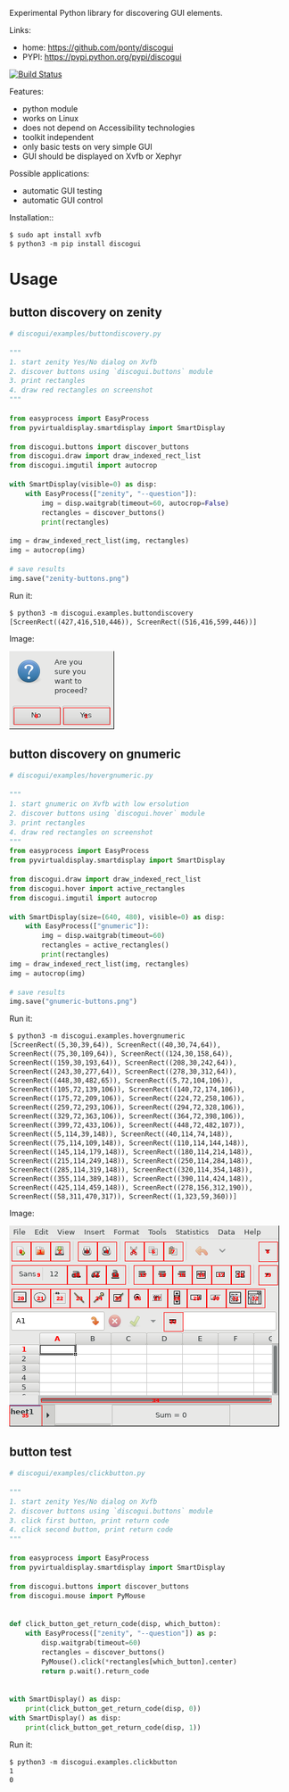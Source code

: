 Experimental Python library for discovering GUI elements.

Links:
 * home: https://github.com/ponty/discogui
 * PYPI: https://pypi.python.org/pypi/discogui

[![Build Status](https://travis-ci.org/ponty/discogui.svg?branch=master)](https://travis-ci.org/ponty/discogui)

Features:
 * python module
 * works on Linux
 * does not depend on Accessibility technologies
 * toolkit independent
 * only basic tests on very simple GUI
 * GUI should be displayed on Xvfb or Xephyr
 
Possible applications:
 * automatic GUI testing
 * automatic GUI control

Installation::
    
```console
$ sudo apt install xvfb
$ python3 -m pip install discogui
```

Usage
=====


button discovery on zenity
--------------------------

```py
# discogui/examples/buttondiscovery.py

"""
1. start zenity Yes/No dialog on Xvfb
2. discover buttons using `discogui.buttons` module
3. print rectangles
4. draw red rectangles on screenshot
"""

from easyprocess import EasyProcess
from pyvirtualdisplay.smartdisplay import SmartDisplay

from discogui.buttons import discover_buttons
from discogui.draw import draw_indexed_rect_list
from discogui.imgutil import autocrop

with SmartDisplay(visible=0) as disp:
    with EasyProcess(["zenity", "--question"]):
        img = disp.waitgrab(timeout=60, autocrop=False)
        rectangles = discover_buttons()
        print(rectangles)

img = draw_indexed_rect_list(img, rectangles)
img = autocrop(img)

# save results
img.save("zenity-buttons.png")

```

<!-- embedme doc/gen/python3_-m_discogui.examples.buttondiscovery.txt -->
Run it:
```console
$ python3 -m discogui.examples.buttondiscovery
[ScreenRect((427,416,510,446)), ScreenRect((516,416,599,446))]
```

Image:

![](/doc/gen/zenity-buttons.png)


button discovery on gnumeric
----------------------------

```py
# discogui/examples/hovergnumeric.py

"""
1. start gnumeric on Xvfb with low ersolution
2. discover buttons using `discogui.hover` module
3. print rectangles
4. draw red rectangles on screenshot
"""
from easyprocess import EasyProcess
from pyvirtualdisplay.smartdisplay import SmartDisplay

from discogui.draw import draw_indexed_rect_list
from discogui.hover import active_rectangles
from discogui.imgutil import autocrop

with SmartDisplay(size=(640, 480), visible=0) as disp:
    with EasyProcess(["gnumeric"]):
        img = disp.waitgrab(timeout=60)
        rectangles = active_rectangles()
        print(rectangles)
img = draw_indexed_rect_list(img, rectangles)
img = autocrop(img)

# save results
img.save("gnumeric-buttons.png")

```

<!-- embedme doc/gen/python3_-m_discogui.examples.hovergnumeric.txt -->
Run it:
```console
$ python3 -m discogui.examples.hovergnumeric
[ScreenRect((5,30,39,64)), ScreenRect((40,30,74,64)), ScreenRect((75,30,109,64)), ScreenRect((124,30,158,64)), ScreenRect((159,30,193,64)), ScreenRect((208,30,242,64)), ScreenRect((243,30,277,64)), ScreenRect((278,30,312,64)), ScreenRect((448,30,482,65)), ScreenRect((5,72,104,106)), ScreenRect((105,72,139,106)), ScreenRect((140,72,174,106)), ScreenRect((175,72,209,106)), ScreenRect((224,72,258,106)), ScreenRect((259,72,293,106)), ScreenRect((294,72,328,106)), ScreenRect((329,72,363,106)), ScreenRect((364,72,398,106)), ScreenRect((399,72,433,106)), ScreenRect((448,72,482,107)), ScreenRect((5,114,39,148)), ScreenRect((40,114,74,148)), ScreenRect((75,114,109,148)), ScreenRect((110,114,144,148)), ScreenRect((145,114,179,148)), ScreenRect((180,114,214,148)), ScreenRect((215,114,249,148)), ScreenRect((250,114,284,148)), ScreenRect((285,114,319,148)), ScreenRect((320,114,354,148)), ScreenRect((355,114,389,148)), ScreenRect((390,114,424,148)), ScreenRect((425,114,459,148)), ScreenRect((278,156,312,190)), ScreenRect((58,311,470,317)), ScreenRect((1,323,59,360))]
```


Image:

![](/doc/gen/gnumeric-buttons.png)

button test
-----------

```py
# discogui/examples/clickbutton.py

"""
1. start zenity Yes/No dialog on Xvfb
2. discover buttons using `discogui.buttons` module
3. click first button, print return code
4. click second button, print return code
"""

from easyprocess import EasyProcess
from pyvirtualdisplay.smartdisplay import SmartDisplay

from discogui.buttons import discover_buttons
from discogui.mouse import PyMouse


def click_button_get_return_code(disp, which_button):
    with EasyProcess(["zenity", "--question"]) as p:
        disp.waitgrab(timeout=60)
        rectangles = discover_buttons()
        PyMouse().click(*rectangles[which_button].center)
        return p.wait().return_code


with SmartDisplay() as disp:
    print(click_button_get_return_code(disp, 0))
with SmartDisplay() as disp:
    print(click_button_get_return_code(disp, 1))

```

<!-- embedme doc/gen/python3_-m_discogui.examples.clickbutton.txt -->
Run it:
```console
$ python3 -m discogui.examples.clickbutton
1
0
```






